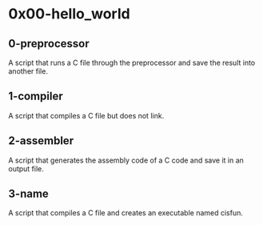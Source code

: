 # 0x00-hello_world
## 0-preprocessor
A script that runs a C file through the preprocessor and save the result into another file.
## 1-compiler
A script that compiles a C file but does not link.
## 2-assembler
A script that generates the assembly code of a C code and save it in an output file.
## 3-name
A script that compiles a C file and creates an executable named cisfun.
